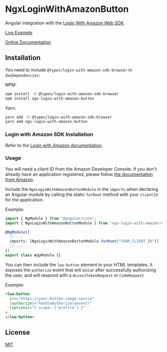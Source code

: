 # NgxLoginWithAmazonButton

Angular integration with the [Login With Amazon Web SDK](https://developer.amazon.com/docs/login-with-amazon/web-docs.html).

[Live Example](https://ngx-login-with-amazon-button.netlify.com/example/)

[Online Documentation](https://ngx-login-with-amazon-button.netlify.com/docs/)

## Installation

You need to include `@types/login-with-amazon-sdk-browser` in `devDependencies`:

NPM:

```sh
npm install -D @types/login-with-amazon-sdk-browser
npm install ngx-login-with-amazon-button
```

Yarn:

```sh
yarn add -D @types/login-with-amazon-sdk-browser
yarn add ngx-login-with-amazon-button
```

### Login with Amazon SDK Installation

Refer to the [Login with Amazon documentation](https://developer.amazon.com/docs/login-with-amazon/web-docs.html).

### Usage

You will need a client ID from the Amazon Developer Console. If you don't already have an application registered, please follow [the documentation from Amazon](https://developer.amazon.com/docs/login-with-amazon/register-web.html).

Include the `NgxLoginWithAmazonButtonModule` in the `imports` when declaring an Angular module by calling the static `forRoot` method with your `clientId` for the application.

Example:

```ts
import { NgModule } from "@angular/core";
import { NgxLoginWithAmazonButtonModule } from "ngx-login-with-amazon-button";

@NgModule({
  // ...
  imports: [NgxLoginWithAmazonButtonModule.forRoot("YOUR_CLIENT_ID")]
  // ...
})
export class AppModule {}
```

You can then include the `lwa-button` element in your HTML templates. It exposes the `authorize` event that will occur after successfully authorizing the user, and will respond with a `AccessTokenRequest` or `CodeRequest`

Example:

```html
<lwa-button
  src="https://your-button-image-source"
  (authorize)="handleAuthorize($event)"
  [options]="{ scope: ['profile'] }"
>
</lwa-button>
```

## License

[MIT](./LICENSE)

